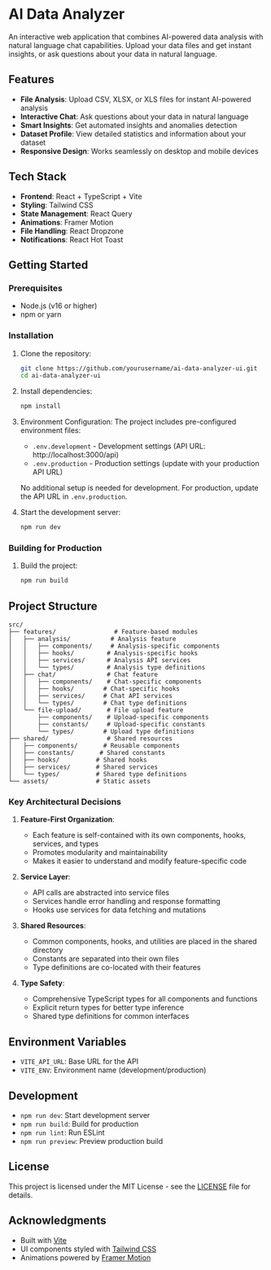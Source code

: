 # AI Data Analyzer

An interactive web application that combines AI-powered data analysis with natural language chat capabilities. Upload your data files and get instant insights, or ask questions about your data in natural language.

## Features

- **File Analysis**: Upload CSV, XLSX, or XLS files for instant AI-powered analysis
- **Interactive Chat**: Ask questions about your data in natural language
- **Smart Insights**: Get automated insights and anomalies detection
- **Dataset Profile**: View detailed statistics and information about your dataset
- **Responsive Design**: Works seamlessly on desktop and mobile devices

## Tech Stack

- **Frontend**: React + TypeScript + Vite
- **Styling**: Tailwind CSS
- **State Management**: React Query
- **Animations**: Framer Motion
- **File Handling**: React Dropzone
- **Notifications**: React Hot Toast

## Getting Started

### Prerequisites

- Node.js (v16 or higher)
- npm or yarn

### Installation

1. Clone the repository:
   ```bash
   git clone https://github.com/yourusername/ai-data-analyzer-ui.git
   cd ai-data-analyzer-ui
   ```

2. Install dependencies:
   ```bash
   npm install
   ```

3. Environment Configuration:
   The project includes pre-configured environment files:
   - `.env.development` - Development settings (API URL: http://localhost:3000/api)
   - `.env.production` - Production settings (update with your production API URL)

   No additional setup is needed for development. For production, update the API URL in `.env.production`.

4. Start the development server:
   ```bash
   npm run dev
   ```

### Building for Production

1. Build the project:
   ```bash
   npm run build
   ```

## Project Structure

```
src/
├── features/                # Feature-based modules
│   ├── analysis/           # Analysis feature
│   │   ├── components/     # Analysis-specific components
│   │   ├── hooks/         # Analysis-specific hooks
│   │   ├── services/      # Analysis API services
│   │   └── types/         # Analysis type definitions
│   ├── chat/              # Chat feature
│   │   ├── components/    # Chat-specific components
│   │   ├── hooks/        # Chat-specific hooks
│   │   ├── services/     # Chat API services
│   │   └── types/        # Chat type definitions
│   └── file-upload/       # File upload feature
│       ├── components/    # Upload-specific components
│       ├── constants/     # Upload-specific constants
│       └── types/        # Upload type definitions
├── shared/                # Shared resources
│   ├── components/       # Reusable components
│   ├── constants/       # Shared constants
│   ├── hooks/          # Shared hooks
│   ├── services/       # Shared services
│   └── types/          # Shared type definitions
└── assets/             # Static assets
```

### Key Architectural Decisions

1. **Feature-First Organization**:
   - Each feature is self-contained with its own components, hooks, services, and types
   - Promotes modularity and maintainability
   - Makes it easier to understand and modify feature-specific code

2. **Service Layer**:
   - API calls are abstracted into service files
   - Services handle error handling and response formatting
   - Hooks use services for data fetching and mutations

3. **Shared Resources**:
   - Common components, hooks, and utilities are placed in the shared directory
   - Constants are separated into their own files
   - Type definitions are co-located with their features

4. **Type Safety**:
   - Comprehensive TypeScript types for all components and functions
   - Explicit return types for better type inference
   - Shared type definitions for common interfaces

## Environment Variables

- `VITE_API_URL`: Base URL for the API
- `VITE_ENV`: Environment name (development/production)

## Development

- `npm run dev`: Start development server
- `npm run build`: Build for production
- `npm run lint`: Run ESLint
- `npm run preview`: Preview production build

## License

This project is licensed under the MIT License - see the [LICENSE](LICENSE) file for details.

## Acknowledgments

- Built with [Vite](https://vitejs.dev/)
- UI components styled with [Tailwind CSS](https://tailwindcss.com/)
- Animations powered by [Framer Motion](https://www.framer.com/motion/)
